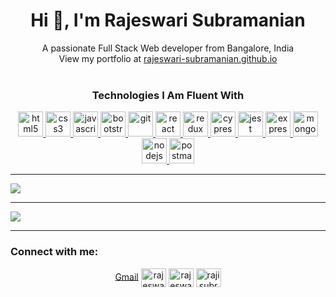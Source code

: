 <h1 align="center">Hi 👋, I'm Rajeswari Subramanian</h1>
<div align="center">A passionate Full Stack Web developer from Bangalore, India</div>
<div align="center">View my portfolio at <a href="https://rajeswari-subramanian.github.io/">rajeswari-subramanian.github.io</a></div><br />
</hr >
<h3 align="center">Technologies I Am Fluent With</h3>
<p align="center">
  <a href="https://www.w3.org/html/" target="_blank"><img src="https://devicons.github.io/devicon/devicon.git/icons/html5/html5-original-wordmark.svg" alt="html5" width="40" height="40"/> </a>
<a href="https://www.w3schools.com/css/" target="_blank"><img src="https://devicons.github.io/devicon/devicon.git/icons/css3/css3-original-wordmark.svg" alt="css3" width="40" height="40"/> </a>
  <a href="https://developer.mozilla.org/en-US/docs/Web/JavaScript" target="_blank"> <img src="https://devicons.github.io/devicon/devicon.git/icons/javascript/javascript-original.svg" alt="javascript" width="40" height="40"/> </a> 
  <a href="https://getbootstrap.com" target="_blank"><img src="https://devicons.github.io/devicon/devicon.git/icons/bootstrap/bootstrap-plain.svg" alt="bootstrap" width="40" height="40"/> </a>
<a href="https://git-scm.com/" target="_blank"> <img src="https://www.vectorlogo.zone/logos/git-scm/git-scm-icon.svg" alt="git" width="40" height="40"/> </a> 
<a href="https://reactjs.org/" target="_blank"> <img src="https://devicons.github.io/devicon/devicon.git/icons/react/react-original-wordmark.svg" alt="react" width="40" height="40"/> </a>
  <a href="https://redux.js.org" target="_blank"> <img src="https://devicons.github.io/devicon/devicon.git/icons/redux/redux-original.svg" alt="redux" width="40" height="40"/> </a>
  <a href="https://www.cypress.io" target="_blank"> <img src="https://raw.githubusercontent.com/simple-icons/simple-icons/6e46ec1fc23b60c8fd0d2f2ff46db82e16dbd75f/icons/cypress.svg" alt="cypress" width="40" height="40"/> 
     <a href="https://jestjs.io" target="_blank"> <img src="https://www.vectorlogo.zone/logos/jestjsio/jestjsio-icon.svg" alt="jest" width="40" height="40"/> </a>
     <a href="https://expressjs.com" target="_blank"> <img src="https://devicons.github.io/devicon/devicon.git/icons/express/express-original-wordmark.svg" alt="express" width="40" height="40"/> </a> 
    <a href="https://www.mongodb.com/" target="_blank"> <img src="https://devicons.github.io/devicon/devicon.git/icons/mongodb/mongodb-original-wordmark.svg" alt="mongodb" width="40" height="40"/> </a> <a href="https://nodejs.org" target="_blank"> <img src="https://devicons.github.io/devicon/devicon.git/icons/nodejs/nodejs-original-wordmark.svg" alt="nodejs" width="40" height="40"/>   
 </a> <a href="https://postman.com" target="_blank"> <img src="https://www.vectorlogo.zone/logos/getpostman/getpostman-icon.svg" alt="postman" width="40" height="40"/> </a> 
  </p>   
<hr />
<img align="center" src="https://github-readme-stats.vercel.app/api/top-langs/?username=rajeswari-subramanian&layout=compact&title_color=d68c20&bg_color=000000&text_color=fed85b" />
<hr />
<img align="center" src="https://github-readme-stats.vercel.app/api?username=rajeswari-subramanian&show_icons=true&theme=great-gatsby" />
<hr />
<h3 align="left">Connect with me:</h3>
<p align="center">
  <a href="mailto:rajilechrame@gmail.com" target="blank">Gmail</a>
<a href="https://twitter.com/rajeswari_subra" target="blank"><img align="center" src="https://cdn.jsdelivr.net/npm/simple-icons@3.0.1/icons/twitter.svg" alt="rajeswari_subra" height="30" width="40" /></a>
<a href="https://linkedin.com/in/rajeswari-subramanian-82094b6a" target="blank"><img align="center" src="https://cdn.jsdelivr.net/npm/simple-icons@3.0.1/icons/linkedin.svg" alt="rajeswari-subramanian-82094b6a" height="30" width="40" /></a>
<a href="https://www.hackerrank.com/rajisubramanian" target="blank"><img align="center" src="https://cdn.jsdelivr.net/npm/simple-icons@3.0.1/icons/hackerrank.svg" alt="rajisubramanian" height="30" width="40" /></a>
  
</p>
